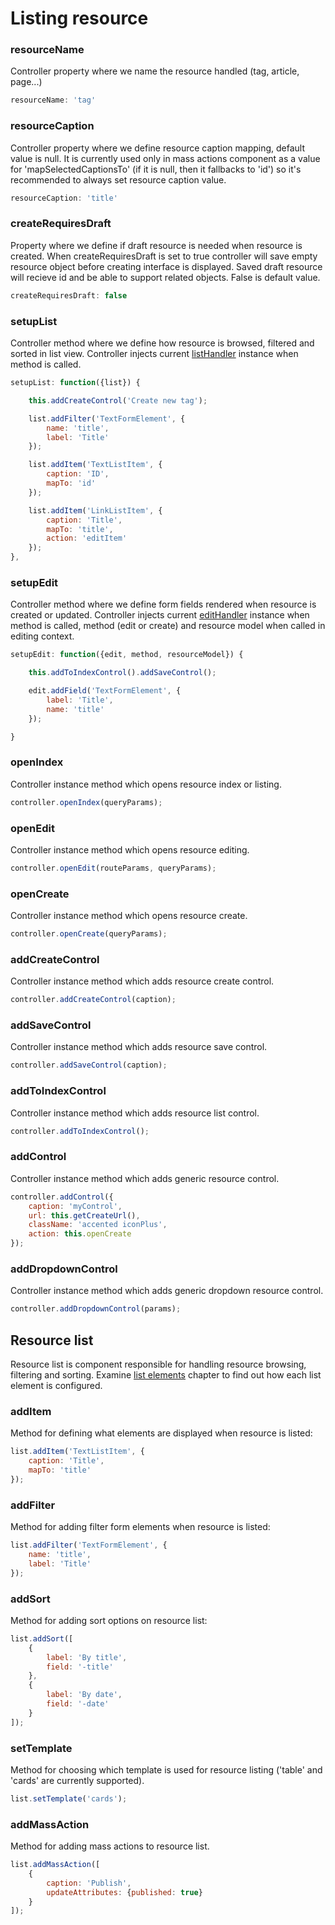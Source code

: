 # Listing resource

### resourceName
Controller property where we name the resource handled (tag, article, page...)
```js
resourceName: 'tag'
```


### resourceCaption
Controller property where we define resource caption mapping, default value is null. It is currently used only in mass actions component as a value for 'mapSelectedCaptionsTo' (if it is null, then it fallbacks to 'id') so it's recommended to always set resource caption value.
```js
resourceCaption: 'title'
```


### createRequiresDraft
Property where we define if draft resource is needed when resource is created.
When createRequiresDraft is set to true controller will save empty resource object before creating interface is displayed.
Saved draft resource will recieve id and be able to support related objects. False is default value.
```js
createRequiresDraft: false
```


### setupList
Controller method where we define how resource is browsed, filtered and sorted in list view.
Controller injects current [listHandler](#resource-list) instance when method is called.

```js
setupList: function({list}) {

    this.addCreateControl('Create new tag');

    list.addFilter('TextFormElement', {
        name: 'title',
        label: 'Title'
    });

    list.addItem('TextListItem', {
        caption: 'ID',
        mapTo: 'id'
    });

    list.addItem('LinkListItem', {
        caption: 'Title',
        mapTo: 'title',
        action: 'editItem'
    });
},
```

### setupEdit
Controller method where we define form fields rendered when resource is created or updated.
Controller injects current [editHandler](#resource-edit) instance when method is called, method (edit or create) and resource model when called in editing context.

```js
setupEdit: function({edit, method, resourceModel}) {

    this.addToIndexControl().addSaveControl();

    edit.addField('TextFormElement', {
        label: 'Title',
        name: 'title'
    });

}
```

### openIndex
Controller instance method which opens resource index or listing.

```js
controller.openIndex(queryParams);
```

### openEdit
Controller instance method which opens resource editing.

```js
controller.openEdit(routeParams, queryParams);
```

### openCreate
Controller instance method which opens resource create.

```js
controller.openCreate(queryParams);
```

### addCreateControl
Controller instance method which adds resource create control.

```js
controller.addCreateControl(caption);
```

### addSaveControl
Controller instance method which adds resource save control.

```js
controller.addSaveControl(caption);
```

### addToIndexControl
Controller instance method which adds resource list control.

```js
controller.addToIndexControl();
```

### addControl
Controller instance method which adds generic resource control.

```js
controller.addControl({
    caption: 'myControl',
    url: this.getCreateUrl(),
    className: 'accented iconPlus',
    action: this.openCreate
});
```

### addDropdownControl
Controller instance method which adds generic dropdown resource control.

```js
controller.addDropdownControl(params);
```


## Resource list
Resource list is component responsible for handling resource browsing, filtering and sorting.
Examine [list elements](/list-elements.html) chapter to find out how each list element is configured.


### addItem
Method for defining what elements are displayed when resource is listed:

```js
list.addItem('TextListItem', {
    caption: 'Title',
    mapTo: 'title'
});
```

### addFilter
Method for adding filter form elements when resource is listed:

```js
list.addFilter('TextFormElement', {
    name: 'title',
    label: 'Title'
});
```

### addSort
Method for adding sort options on resource list:

```js
list.addSort([
    {
        label: 'By title',
        field: '-title'
    },
    {
        label: 'By date',
        field: '-date'
    }
]);
```

### setTemplate
Method for choosing which template is used for resource listing ('table' and 'cards' are currently supported).

```js
list.setTemplate('cards');
```

### addMassAction
Method for adding mass actions to resource list.

```js
list.addMassAction([
    {
        caption: 'Publish',
        updateAttributes: {published: true}
    }
]);
```
